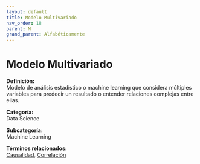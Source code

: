 ```yaml
---
layout: default
title: Modelo Multivariado
nav_order: 18
parent: M
grand_parent: Alfabéticamente
---
```


# Modelo Multivariado

**Definición:**  
Modelo de análisis estadístico o machine learning que considera múltiples variables para predecir un resultado o entender relaciones complejas entre ellas.

**Categoría:**  
Data Science  

**Subcategoría:**  
Machine Learning

**Términos relacionados:**  
[Causalidad](https://maleniski.github.io/diccionario-angl-tec-mx/docs/alfabeticamente/C/causalidad.html), [Correlación](https://maleniski.github.io/diccionario-angl-tec-mx/docs/alfabeticamente/C/correlacin.html)
